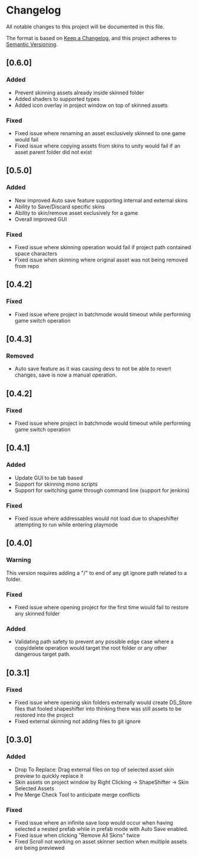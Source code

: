 
# Changelog
All notable changes to this project will be documented in this file.

The format is based on [Keep a Changelog](https://keepachangelog.com/en/1.0.0/),
and this project adheres to [Semantic Versioning](https://semver.org/spec/v2.0.0.html).

## [0.6.0]
### Added
- Prevent skinning assets already inside skinned folder
- Added shaders to supported types
- Added icon overlay in project window on top of skinned assets

### Fixed
- Fixed issue where renaming an asset exclusively skinned to one game would fail
- Fixed issue where copying assets from skins to unity would fail if an asset parent folder did not exist

## [0.5.0]
### Added
- New improved Auto save feature supporting internal and external skins
- Ability to Save/Discard specific skins
- Ability to skin/remove asset exclusively for a game
- Overall improved GUI

### Fixed
- Fixed issue where skinning operation would fail if project path contained space characters
- Fixed issue when skinning where original asset was not being removed from repo

## [0.4.2]
### Fixed
- Fixed issue where project in batchmode would timeout while performing game switch operation


## [0.4.3]
### Removed
- Auto save feature as it was causing devs to not be able to revert changes, save is now a manual operation.

## [0.4.2]
### Fixed
- Fixed issue where project in batchmode would timeout while performing game switch operation

## [0.4.1]

### Added
- Update GUI to be tab based
- Support for skinning mono scripts
- Support for switching game through command line (support for jenkins)

### Fixed
- Fixed issue where addressables would not load due to shapeshifter attempting to run while entering playmode

## [0.4.0]

### Warning
This version requires adding a "/" to end of any git ignore path related to a folder. 

### Fixed
- Fixed issue where opening project for the first time would fail to restore any skinned folder

### Added
- Validating path safety to prevent any possible edge case where a copy/delete operation would target the root folder or any other dangerous target path.

## [0.3.1]
### Fixed
- Fixed issue where opening skin folders externally would create DS_Store files that fooled shapeshifter 
into thinking there was still assets to be restored into the project
- Fixed external skinning not adding files to git ignore

## [0.3.0]
### Added
- Drop To Replace: Drag external files on top of selected asset skin preview to quickly replace it
- Skin assets on project window by Right Clicking -> ShapeShifter -> Skin Selected Assets
- Pre Merge Check Tool to anticipate merge conflicts

### Fixed
- Fixed issue where an infinite save loop would occur when having selected a nested prefab while in prefab mode with Auto Save enabled.
- Fixed issue when clicking "Remove All Skins" twice
- Fixed Scroll not working on asset skinner section when multiple assets are being previewed

